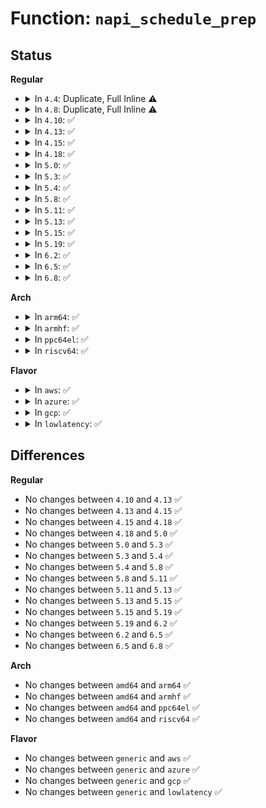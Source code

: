# Function: <code>napi_schedule_prep</code>

## Status
<b>Regular</b>
<ul>
<li>
<details>
<summary>In <code>4.4</code>: Duplicate, Full Inline ⚠️</summary>

**Collision:** Static Duplication

**Inline:** Full

**Transformation:** False

**Instances:**

```
In drivers/net/virtio_net.c (ffffffff815f0e05)
Location: include/linux/netdevice.h:409
Inline: True
Inline callers:
  - drivers/net/virtio_net.c:skb_recv_done
  - drivers/net/virtio_net.c:virtnet_netpoll
  - drivers/net/virtio_net.c:virtnet_busy_poll
  - drivers/net/virtio_net.c:virtnet_busy_poll
```
```
In drivers/net/xen-netfront.c (ffffffff815fbe7c)
Location: include/linux/netdevice.h:409
Inline: True
Inline callers:
  - drivers/net/xen-netfront.c:xennet_poll
  - drivers/net/xen-netfront.c:rx_refill_timeout
  - drivers/net/xen-netfront.c:xennet_rx_interrupt
  - drivers/net/xen-netfront.c:xennet_open
```
```
In net/core/dev.c (ffffffff81718e9c)
Location: include/linux/netdevice.h:409
Inline: True
Inline callers:
  - net/core/dev.c:napi_watchdog
```
</details>
</li>
<li>
<details>
<summary>In <code>4.8</code>: Duplicate, Full Inline ⚠️</summary>

**Collision:** Static Duplication

**Inline:** Full

**Transformation:** False

**Instances:**

```
In drivers/net/virtio_net.c (ffffffff8165081d)
Location: include/linux/netdevice.h:414
Inline: True
Inline callers:
  - drivers/net/virtio_net.c:virtnet_netpoll
  - drivers/net/virtio_net.c:virtnet_busy_poll
  - drivers/net/virtio_net.c:virtnet_busy_poll
  - drivers/net/virtio_net.c:skb_recv_done
```
```
In drivers/net/xen-netfront.c (ffffffff8165d287)
Location: include/linux/netdevice.h:414
Inline: True
Inline callers:
  - drivers/net/xen-netfront.c:xennet_rx_interrupt
  - drivers/net/xen-netfront.c:xennet_poll
  - drivers/net/xen-netfront.c:xennet_open
  - drivers/net/xen-netfront.c:rx_refill_timeout
```
```
In net/core/dev.c (ffffffff817815bc)
Location: include/linux/netdevice.h:414
Inline: True
Inline callers:
  - net/core/dev.c:napi_watchdog
  - net/core/dev.c:sk_busy_loop
  - net/core/dev.c:sk_busy_loop
```
</details>
</li>
<li>
<details>
<summary>In <code>4.10</code>: ✅</summary>

```c
bool napi_schedule_prep(struct napi_struct *n);
```

**Collision:** Unique Global

**Inline:** No

**Transformation:** False

**Instances:**

```
In net/core/dev.c (ffffffff817a9630)
Location: net/core/dev.c:4924
Inline: False
Direct callers:
  - drivers/net/xen-netfront.c:xennet_rx_interrupt
  - drivers/net/xen-netfront.c:xennet_poll
  - drivers/net/xen-netfront.c:xennet_open
  - drivers/net/xen-netfront.c:rx_refill_timeout
```
**Symbols:**

```
ffffffff817a9630-ffffffff817a9671: napi_schedule_prep (STB_GLOBAL)
```
</details>
</li>
<li>
<details>
<summary>In <code>4.13</code>: ✅</summary>

```c
bool napi_schedule_prep(struct napi_struct *n);
```

**Collision:** Unique Global

**Inline:** No

**Transformation:** False

**Instances:**

```
In net/core/dev.c (ffffffff817c7c70)
Location: net/core/dev.c:5160
Inline: False
Direct callers:
  - drivers/net/xen-netfront.c:xennet_rx_interrupt
  - drivers/net/xen-netfront.c:xennet_poll
  - drivers/net/xen-netfront.c:xennet_open
  - drivers/net/xen-netfront.c:rx_refill_timeout
  - net/core/gro_cells.c:gro_cells_receive
```
**Symbols:**

```
ffffffff817c7c70-ffffffff817c7cb1: napi_schedule_prep (STB_GLOBAL)
```
</details>
</li>
<li>
<details>
<summary>In <code>4.15</code>: ✅</summary>

```c
bool napi_schedule_prep(struct napi_struct *n);
```

**Collision:** Unique Global

**Inline:** No

**Transformation:** False

**Instances:**

```
In net/core/dev.c (ffffffff818417b0)
Location: net/core/dev.c:5301
Inline: False
Direct callers:
  - drivers/net/tun.c:tun_get_user
  - drivers/net/xen-netfront.c:xennet_rx_interrupt
  - drivers/net/xen-netfront.c:xennet_poll
  - drivers/net/xen-netfront.c:xennet_open
  - drivers/net/xen-netfront.c:rx_refill_timeout
  - net/core/gro_cells.c:gro_cells_receive
```
**Symbols:**

```
ffffffff818417b0-ffffffff818417fb: napi_schedule_prep (STB_GLOBAL)
```
</details>
</li>
<li>
<details>
<summary>In <code>4.18</code>: ✅</summary>

```c
bool napi_schedule_prep(struct napi_struct *n);
```

**Collision:** Unique Global

**Inline:** No

**Transformation:** False

**Instances:**

```
In net/core/dev.c (ffffffff8188b4e0)
Location: net/core/dev.c:5431
Inline: False
Direct callers:
  - drivers/net/tun.c:tun_get_user
  - drivers/net/xen-netfront.c:xennet_rx_interrupt
  - drivers/net/xen-netfront.c:xennet_poll
  - drivers/net/xen-netfront.c:rx_refill_timeout
  - net/core/gro_cells.c:gro_cells_receive
```
**Symbols:**

```
ffffffff8188b4e0-ffffffff8188b52b: napi_schedule_prep (STB_GLOBAL)
```
</details>
</li>
<li>
<details>
<summary>In <code>5.0</code>: ✅</summary>

```c
bool napi_schedule_prep(struct napi_struct *n);
```

**Collision:** Unique Global

**Inline:** No

**Transformation:** False

**Instances:**

```
In net/core/dev.c (ffffffff818ac660)
Location: net/core/dev.c:5981
Inline: False
Direct callers:
  - drivers/net/tun.c:tun_get_user
  - drivers/net/xen-netfront.c:xennet_rx_interrupt
  - drivers/net/xen-netfront.c:xennet_poll
  - drivers/net/xen-netfront.c:rx_refill_timeout
  - net/core/gro_cells.c:gro_cells_receive
```
**Symbols:**

```
ffffffff818ac660-ffffffff818ac6a8: napi_schedule_prep (STB_GLOBAL)
```
</details>
</li>
<li>
<details>
<summary>In <code>5.3</code>: ✅</summary>

```c
bool napi_schedule_prep(struct napi_struct *n);
```

**Collision:** Unique Global

**Inline:** No

**Transformation:** False

**Instances:**

```
In net/core/dev.c (ffffffff818f86c0)
Location: net/core/dev.c:5991
Inline: False
Direct callers:
  - drivers/net/tun.c:tun_get_user
  - drivers/net/xen-netfront.c:xennet_rx_interrupt
  - drivers/net/xen-netfront.c:xennet_poll
  - drivers/net/xen-netfront.c:rx_refill_timeout
  - net/core/gro_cells.c:gro_cells_receive
```
**Symbols:**

```
ffffffff818f86c0-ffffffff818f86fe: napi_schedule_prep (STB_GLOBAL)
```
</details>
</li>
<li>
<details>
<summary>In <code>5.4</code>: ✅</summary>

```c
bool napi_schedule_prep(struct napi_struct *n);
```

**Collision:** Unique Global

**Inline:** No

**Transformation:** False

**Instances:**

```
In net/core/dev.c (ffffffff8192a860)
Location: net/core/dev.c:5914
Inline: False
Direct callers:
  - drivers/net/tun.c:tun_get_user
  - drivers/net/xen-netfront.c:xennet_rx_interrupt
  - drivers/net/xen-netfront.c:xennet_poll
  - drivers/net/xen-netfront.c:rx_refill_timeout
  - net/core/gro_cells.c:gro_cells_receive
```
**Symbols:**

```
ffffffff8192a860-ffffffff8192a89e: napi_schedule_prep (STB_GLOBAL)
```
</details>
</li>
<li>
<details>
<summary>In <code>5.8</code>: ✅</summary>

```c
bool napi_schedule_prep(struct napi_struct *n);
```

**Collision:** Unique Global

**Inline:** No

**Transformation:** False

**Instances:**

```
In net/core/dev.c (ffffffff819fe590)
Location: net/core/dev.c:6297
Inline: False
Direct callers:
  - drivers/net/tun.c:tun_get_user
  - drivers/net/xen-netfront.c:xennet_rx_interrupt
  - drivers/net/xen-netfront.c:xennet_poll
  - drivers/net/xen-netfront.c:xennet_open
  - drivers/net/xen-netfront.c:rx_refill_timeout
  - net/core/gro_cells.c:gro_cells_receive
```
**Symbols:**

```
ffffffff819fe590-ffffffff819fe5ce: napi_schedule_prep (STB_GLOBAL)
```
</details>
</li>
<li>
<details>
<summary>In <code>5.11</code>: ✅</summary>

```c
bool napi_schedule_prep(struct napi_struct *n);
```

**Collision:** Unique Global

**Inline:** No

**Transformation:** False

**Instances:**

```
In net/core/dev.c (ffffffff819fe180)
Location: net/core/dev.c:6398
Inline: False
Direct callers:
  - drivers/net/tun.c:tun_get_user
  - drivers/net/xen-netfront.c:xennet_rx_interrupt
  - drivers/net/xen-netfront.c:xennet_poll
  - drivers/net/xen-netfront.c:xennet_open
  - drivers/net/xen-netfront.c:rx_refill_timeout
  - net/core/dev.c:napi_poll
  - net/core/gro_cells.c:gro_cells_receive
```
**Symbols:**

```
ffffffff819fe180-ffffffff819fe1be: napi_schedule_prep (STB_GLOBAL)
```
</details>
</li>
<li>
<details>
<summary>In <code>5.13</code>: ✅</summary>

```c
bool napi_schedule_prep(struct napi_struct *n);
```

**Collision:** Unique Global

**Inline:** No

**Transformation:** False

**Instances:**

```
In net/core/dev.c (ffffffff819e4a40)
Location: net/core/dev.c:6511
Inline: False
Direct callers:
  - drivers/net/tun.c:tun_get_user
  - drivers/net/xen-netfront.c:xennet_rx_interrupt
  - drivers/net/xen-netfront.c:xennet_poll
  - drivers/net/xen-netfront.c:xennet_open
  - drivers/net/xen-netfront.c:rx_refill_timeout
  - net/core/dev.c:__napi_poll
  - net/core/gro_cells.c:gro_cells_receive
  - net/mptcp/protocol.c:__mptcp_check_push
  - net/mptcp/protocol.c:__mptcp_subflow_push_pending
```
**Symbols:**

```
ffffffff819e4a40-ffffffff819e4a7e: napi_schedule_prep (STB_GLOBAL)
```
</details>
</li>
<li>
<details>
<summary>In <code>5.15</code>: ✅</summary>

```c
bool napi_schedule_prep(struct napi_struct *n);
```

**Collision:** Unique Global

**Inline:** No

**Transformation:** False

**Instances:**

```
In net/core/dev.c (ffffffff81a953d0)
Location: net/core/dev.c:6497
Inline: False
Direct callers:
  - drivers/net/tun.c:tun_get_user
  - drivers/net/xen-netfront.c:xennet_handle_rx
  - drivers/net/xen-netfront.c:xennet_poll
  - drivers/net/xen-netfront.c:xennet_open
  - drivers/net/xen-netfront.c:rx_refill_timeout
  - net/core/dev.c:__napi_poll
  - net/core/gro_cells.c:gro_cells_receive
  - net/mptcp/protocol.c:__mptcp_check_push
  - net/mptcp/protocol.c:__mptcp_subflow_push_pending
```
**Symbols:**

```
ffffffff81a953d0-ffffffff81a9540e: napi_schedule_prep (STB_GLOBAL)
```
</details>
</li>
<li>
<details>
<summary>In <code>5.19</code>: ✅</summary>

```c
bool napi_schedule_prep(struct napi_struct *n);
```

**Collision:** Unique Global

**Inline:** No

**Transformation:** False

**Instances:**

```
In net/core/dev.c (ffffffff81c0bae0)
Location: net/core/dev.c:5983
Inline: False
Direct callers:
  - drivers/net/tun.c:tun_sendmsg
  - drivers/net/tun.c:tun_get_user
  - drivers/net/xen-netfront.c:xennet_handle_rx
  - drivers/net/xen-netfront.c:xennet_poll
  - drivers/net/xen-netfront.c:xennet_open
  - drivers/net/xen-netfront.c:rx_refill_timeout
  - net/core/dev.c:__napi_poll
  - net/core/gro_cells.c:gro_cells_receive
  - net/mptcp/protocol.c:__mptcp_check_push
  - net/mptcp/protocol.c:__mptcp_subflow_push_pending
```
**Symbols:**

```
ffffffff81c0bae0-ffffffff81c0bb36: napi_schedule_prep (STB_GLOBAL)
```
</details>
</li>
<li>
<details>
<summary>In <code>6.2</code>: ✅</summary>

```c
bool napi_schedule_prep(struct napi_struct *n);
```

**Collision:** Unique Global

**Inline:** No

**Transformation:** False

**Instances:**

```
In net/core/dev.c (ffffffff81dbbbd0)
Location: net/core/dev.c:5974
Inline: False
Direct callers:
  - drivers/net/tun.c:tun_sendmsg
  - drivers/net/tun.c:tun_get_user
  - drivers/net/tun.c:tun_get_user
  - drivers/net/xen-netfront.c:xennet_handle_rx
  - drivers/net/xen-netfront.c:xennet_poll
  - drivers/net/xen-netfront.c:xennet_open
  - drivers/net/xen-netfront.c:rx_refill_timeout
  - net/core/dev.c:__napi_poll
  - net/core/gro_cells.c:gro_cells_receive
  - net/mptcp/protocol.c:__mptcp_subflow_push_pending
```
**Symbols:**

```
ffffffff81dbbbd0-ffffffff81dbbc25: napi_schedule_prep (STB_GLOBAL)
```
</details>
</li>
<li>
<details>
<summary>In <code>6.5</code>: ✅</summary>

```c
bool napi_schedule_prep(struct napi_struct *n);
```

**Collision:** Unique Global

**Inline:** No

**Transformation:** False

**Instances:**

```
In net/core/dev.c (ffffffff81e2c360)
Location: net/core/dev.c:5950
Inline: False
Direct callers:
  - drivers/net/tun.c:tun_sendmsg
  - drivers/net/tun.c:tun_get_user
  - drivers/net/tun.c:tun_get_user
  - drivers/net/virtio_net.c:virtnet_xdp_set
  - drivers/net/virtio_net.c:virtnet_xdp_set
  - drivers/net/virtio_net.c:virtnet_xdp_set
  - drivers/net/virtio_net.c:virtnet_xdp_set
  - drivers/net/virtio_net.c:virtnet_set_ringparam
  - drivers/net/virtio_net.c:virtnet_set_ringparam
  - drivers/net/virtio_net.c:virtnet_poll_tx
  - drivers/net/virtio_net.c:virtnet_open
  - drivers/net/virtio_net.c:virtnet_open
  - drivers/net/virtio_net.c:virtnet_poll
  - drivers/net/virtio_net.c:refill_work
  - drivers/net/virtio_net.c:skb_recv_done
  - drivers/net/virtio_net.c:skb_xmit_done
  - drivers/net/xen-netfront.c:xennet_handle_rx
  - drivers/net/xen-netfront.c:xennet_poll
  - drivers/net/xen-netfront.c:xennet_open
  - drivers/net/xen-netfront.c:rx_refill_timeout
  - net/core/dev.c:__napi_poll
  - net/core/gro_cells.c:gro_cells_receive
  - net/mptcp/protocol.c:__mptcp_subflow_push_pending
```
**Symbols:**

```
ffffffff81e2c360-ffffffff81e2c3b5: napi_schedule_prep (STB_GLOBAL)
```
</details>
</li>
<li>
<details>
<summary>In <code>6.8</code>: ✅</summary>

```c
bool napi_schedule_prep(struct napi_struct *n);
```

**Collision:** Unique Global

**Inline:** No

**Transformation:** False

**Instances:**

```
In net/core/dev.c (ffffffff81eea3c0)
Location: net/core/dev.c:6032
Inline: False
Direct callers:
  - drivers/net/tun.c:tun_sendmsg
  - drivers/net/tun.c:tun_get_user
  - drivers/net/tun.c:tun_get_user
  - drivers/net/virtio_net.c:virtnet_xdp_set
  - drivers/net/virtio_net.c:virtnet_xdp_set
  - drivers/net/virtio_net.c:virtnet_xdp_set
  - drivers/net/virtio_net.c:virtnet_xdp_set
  - drivers/net/virtio_net.c:virtnet_set_ringparam
  - drivers/net/virtio_net.c:virtnet_set_ringparam
  - drivers/net/virtio_net.c:virtnet_poll_tx
  - drivers/net/virtio_net.c:virtnet_open
  - drivers/net/virtio_net.c:virtnet_open
  - drivers/net/virtio_net.c:virtnet_poll
  - drivers/net/virtio_net.c:refill_work
  - drivers/net/virtio_net.c:skb_recv_done
  - drivers/net/virtio_net.c:skb_xmit_done
  - drivers/net/xen-netfront.c:xennet_handle_rx
  - drivers/net/xen-netfront.c:xennet_poll
  - drivers/net/xen-netfront.c:xennet_open
  - drivers/net/xen-netfront.c:rx_refill_timeout
  - net/core/dev.c:__napi_poll
  - net/core/gro_cells.c:gro_cells_receive
  - net/mptcp/protocol.c:mptcp_finish_join
  - net/mptcp/protocol.c:__mptcp_subflow_push_pending
  - net/mptcp/subflow.c:subflow_write_space
```
**Symbols:**

```
ffffffff81eea3c0-ffffffff81eea415: napi_schedule_prep (STB_GLOBAL)
```
</details>
</li>
</ul>
<b>Arch</b>
<ul>
<li>
<details>
<summary>In <code>arm64</code>: ✅</summary>

```c
bool napi_schedule_prep(struct napi_struct *n);
```

**Collision:** Unique Global

**Inline:** No

**Transformation:** False

**Instances:**

```
In net/core/dev.c (ffff800010bcad00)
Location: net/core/dev.c:5914
Inline: False
Direct callers:
  - drivers/net/tun.c:tun_get_user
  - drivers/net/ethernet/broadcom/bgmac.c:bgmac_interrupt
  - drivers/net/ethernet/freescale/fec_main.c:fec_enet_interrupt
  - drivers/net/xen-netfront.c:xennet_rx_interrupt
  - drivers/net/xen-netfront.c:xennet_poll
  - drivers/net/xen-netfront.c:xennet_open
  - drivers/net/xen-netfront.c:rx_refill_timeout
  - net/core/gro_cells.c:gro_cells_receive
```
**Symbols:**

```
ffff800010bcad00-ffff800010bcad84: napi_schedule_prep (STB_GLOBAL)
```
</details>
</li>
<li>
<details>
<summary>In <code>armhf</code>: ✅</summary>

```c
bool napi_schedule_prep(struct napi_struct *n);
```

**Collision:** Unique Global

**Inline:** No

**Transformation:** False

**Instances:**

```
In net/core/dev.c (c0ce7cf8)
Location: net/core/dev.c:5914
Inline: False
Direct callers:
  - drivers/net/tun.c:tun_get_user
  - drivers/net/ethernet/freescale/fec_main.c:fec_enet_interrupt
  - drivers/net/ethernet/ti/cpsw.c:cpsw_rx_interrupt
  - drivers/net/ethernet/ti/cpsw.c:cpsw_tx_interrupt
  - net/core/gro_cells.c:gro_cells_receive
```
**Symbols:**

```
c0ce7cf8-c0ce7d64: napi_schedule_prep (STB_GLOBAL)
```
</details>
</li>
<li>
<details>
<summary>In <code>ppc64el</code>: ✅</summary>

```c
bool napi_schedule_prep(struct napi_struct *n);
```

**Collision:** Unique Global

**Inline:** No

**Transformation:** False

**Instances:**

```
In net/core/dev.c (c000000000ca1f80)
Location: net/core/dev.c:5914
Inline: False
Direct callers:
  - drivers/net/tun.c:tun_get_user
  - net/core/gro_cells.c:gro_cells_receive
```
**Symbols:**

```
c000000000ca1f80-c000000000ca1fe8: napi_schedule_prep (STB_GLOBAL)
```
</details>
</li>
<li>
<details>
<summary>In <code>riscv64</code>: ✅</summary>

```c
bool napi_schedule_prep(struct napi_struct *n);
```

**Collision:** Unique Global

**Inline:** No

**Transformation:** False

**Instances:**

```
In net/core/dev.c (ffffffe0007536aa)
Location: net/core/dev.c:5914
Inline: False
Direct callers:
  - drivers/net/tun.c:tun_get_user
  - net/core/gro_cells.c:gro_cells_receive
```
**Symbols:**

```
ffffffe0007536aa-ffffffe00075370c: napi_schedule_prep (STB_GLOBAL)
```
</details>
</li>
</ul>
<b>Flavor</b>
<ul>
<li>
<details>
<summary>In <code>aws</code>: ✅</summary>

```c
bool napi_schedule_prep(struct napi_struct *n);
```

**Collision:** Unique Global

**Inline:** No

**Transformation:** False

**Instances:**

```
In net/core/dev.c (ffffffff818ca860)
Location: net/core/dev.c:5914
Inline: False
Direct callers:
  - drivers/net/tun.c:tun_get_user
  - drivers/net/xen-netfront.c:xennet_rx_interrupt
  - drivers/net/xen-netfront.c:xennet_poll
  - drivers/net/xen-netfront.c:rx_refill_timeout
  - net/core/gro_cells.c:gro_cells_receive
```
**Symbols:**

```
ffffffff818ca860-ffffffff818ca89e: napi_schedule_prep (STB_GLOBAL)
```
</details>
</li>
<li>
<details>
<summary>In <code>azure</code>: ✅</summary>

```c
bool napi_schedule_prep(struct napi_struct *n);
```

**Collision:** Unique Global

**Inline:** No

**Transformation:** False

**Instances:**

```
In net/core/dev.c (ffffffff818847a0)
Location: net/core/dev.c:5914
Inline: False
Direct callers:
  - drivers/net/tun.c:tun_get_user
  - net/core/gro_cells.c:gro_cells_receive
```
**Symbols:**

```
ffffffff818847a0-ffffffff818847de: napi_schedule_prep (STB_GLOBAL)
```
</details>
</li>
<li>
<details>
<summary>In <code>gcp</code>: ✅</summary>

```c
bool napi_schedule_prep(struct napi_struct *n);
```

**Collision:** Unique Global

**Inline:** No

**Transformation:** False

**Instances:**

```
In net/core/dev.c (ffffffff8191b860)
Location: net/core/dev.c:5914
Inline: False
Direct callers:
  - drivers/net/tun.c:tun_get_user
  - drivers/net/xen-netfront.c:xennet_rx_interrupt
  - drivers/net/xen-netfront.c:xennet_poll
  - drivers/net/xen-netfront.c:rx_refill_timeout
  - net/core/gro_cells.c:gro_cells_receive
```
**Symbols:**

```
ffffffff8191b860-ffffffff8191b89e: napi_schedule_prep (STB_GLOBAL)
```
</details>
</li>
<li>
<details>
<summary>In <code>lowlatency</code>: ✅</summary>

```c
bool napi_schedule_prep(struct napi_struct *n);
```

**Collision:** Unique Global

**Inline:** No

**Transformation:** False

**Instances:**

```
In net/core/dev.c (ffffffff8193cbb0)
Location: net/core/dev.c:5914
Inline: False
Direct callers:
  - drivers/net/tun.c:tun_get_user
  - drivers/net/xen-netfront.c:xennet_rx_interrupt
  - drivers/net/xen-netfront.c:xennet_poll
  - drivers/net/xen-netfront.c:rx_refill_timeout
  - net/core/gro_cells.c:gro_cells_receive
```
**Symbols:**

```
ffffffff8193cbb0-ffffffff8193cbee: napi_schedule_prep (STB_GLOBAL)
```
</details>
</li>
</ul>

## Differences
<b>Regular</b>
<ul>
<li>
No changes between <code>4.10</code> and <code>4.13</code> ✅
</li>
<li>
No changes between <code>4.13</code> and <code>4.15</code> ✅
</li>
<li>
No changes between <code>4.15</code> and <code>4.18</code> ✅
</li>
<li>
No changes between <code>4.18</code> and <code>5.0</code> ✅
</li>
<li>
No changes between <code>5.0</code> and <code>5.3</code> ✅
</li>
<li>
No changes between <code>5.3</code> and <code>5.4</code> ✅
</li>
<li>
No changes between <code>5.4</code> and <code>5.8</code> ✅
</li>
<li>
No changes between <code>5.8</code> and <code>5.11</code> ✅
</li>
<li>
No changes between <code>5.11</code> and <code>5.13</code> ✅
</li>
<li>
No changes between <code>5.13</code> and <code>5.15</code> ✅
</li>
<li>
No changes between <code>5.15</code> and <code>5.19</code> ✅
</li>
<li>
No changes between <code>5.19</code> and <code>6.2</code> ✅
</li>
<li>
No changes between <code>6.2</code> and <code>6.5</code> ✅
</li>
<li>
No changes between <code>6.5</code> and <code>6.8</code> ✅
</li>
</ul>
<b>Arch</b>
<ul>
<li>
No changes between <code>amd64</code> and <code>arm64</code> ✅
</li>
<li>
No changes between <code>amd64</code> and <code>armhf</code> ✅
</li>
<li>
No changes between <code>amd64</code> and <code>ppc64el</code> ✅
</li>
<li>
No changes between <code>amd64</code> and <code>riscv64</code> ✅
</li>
</ul>
<b>Flavor</b>
<ul>
<li>
No changes between <code>generic</code> and <code>aws</code> ✅
</li>
<li>
No changes between <code>generic</code> and <code>azure</code> ✅
</li>
<li>
No changes between <code>generic</code> and <code>gcp</code> ✅
</li>
<li>
No changes between <code>generic</code> and <code>lowlatency</code> ✅
</li>
</ul>
